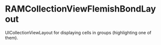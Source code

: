 RAMCollectionViewFlemishBondLayout
==================================

UICollectionViewLayout for displaying cells in groups (highlighting one of them).
